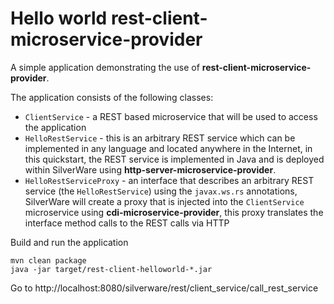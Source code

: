 # Hello world rest-client-microservice-provider
A simple application demonstrating the use of **rest-client-microservice-provider**.

The application consists of the following classes:

* `ClientService` - a REST based microservice that will be used to access the application
* `HelloRestService` - this is an arbitrary REST service which can be implemented in any language and located anywhere in the Internet, in this quickstart, the REST service is implemented in Java and is deployed within SilverWare using **http-server-microservice-provider**.
* `HelloRestServiceProxy` - an interface that describes an arbitrary REST service (the `HelloRestService`) using the `javax.ws.rs` annotations, SilverWare will create a proxy that is injected into the `ClientService` microservice using **cdi-microservice-provider**, this proxy translates the interface method calls to the REST calls via HTTP

Build and run the application
```
mvn clean package
java -jar target/rest-client-helloworld-*.jar
```

Go to http://localhost:8080/silverware/rest/client_service/call_rest_service